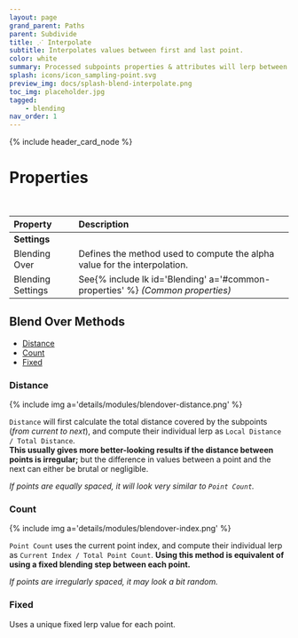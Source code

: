 ```yaml
---
layout: page
grand_parent: Paths
parent: Subdivide
title: ⋰ Interpolate
subtitle: Interpolates values between first and last point.
color: white
summary: Processed subpoints properties & attributes will lerp between the first and last subpoints.
splash: icons/icon_sampling-point.svg
preview_img: docs/splash-blend-interpolate.png
toc_img: placeholder.jpg
tagged: 
    - blending
nav_order: 1
---
```


{% include header_card_node %}

# Properties
<br>

| Property       | Description          |
|:-------------|:------------------|
|**Settings**||
| Blending Over           | Defines the method used to compute the alpha value for the interpolation. |
| Blending Settings           | See{% include lk id='Blending' a='#common-properties' %} *(Common properties)* |

## Blend Over Methods

- [Distance](#distance)
- [Count](#count)
- [Fixed](#fixed)

### Distance
{% include img a='details/modules/blendover-distance.png' %}  

`Distance` will first calculate the total distance covered by the subpoints (*from current to next*), and compute their individual lerp as `Local Distance / Total Distance`.  
**This usually gives more better-looking results if the distance between points is irregular;** but the difference in values between a point and the next can either be brutal or negligible.

*If points are equally spaced, it will look very similar to `Point Count`.*

### Count
{% include img a='details/modules/blendover-index.png' %}  

`Point Count` uses the current point index, and compute their individual lerp as `Current Index / Total Point Count`.
**Using this method is equivalent of using a fixed blending step between each point.**

*If points are irregularly spaced, it may look a bit random.*

### Fixed
Uses a unique fixed lerp value for each point.
